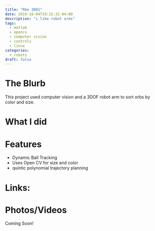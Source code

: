 ```yaml
---
title: "Rbe 3001"
date: 2019-10-04T19:31:32-04:00
description: "i like robot arms"
tags:
  - matlab
  - opencv 
  - computer vision
  - controls
  - linux
categories:
  - robots
draft: false
---
```


# The Blurb

This project used computer vision and a 3DOF robot arm to sort orbs by color and size. 
# What I did

# Features
  - Dynamic Ball Tracking
  - Uses Open CV for size and color
  - quintic polynomial trajectory planning

# Links:

# Photos/Videos
<!--{{< google-photos tbHcgyWN44g9qj216 carousel >}}-->

Coming Soon!
